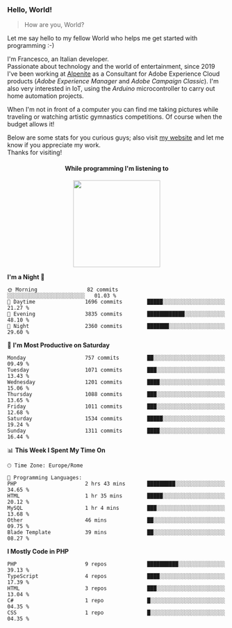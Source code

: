 ### Hello, World!

> How are you, World?

Let me say hello to my fellow World who helps me get started with programming :-)

I'm Francesco, an Italian developer.  
Passionate about technology and the world of entertainment, since 2019 I've been working at [Alpenite](https://www.alpenite.com) as a Consultant for Adobe Experience Cloud products (*Adobe Experience Manager* and *Adobe Campaign Classic*). I'm also very interested in IoT, using the *Arduino* microcontroller to carry out home automation projects.

When I'm not in front of a computer you can find me taking pictures while traveling or watching artistic gymnastics competitions. Of course when the budget allows it!

Below are some stats for you curious guys; also visit [my website](https://www.francescorega.eu) and let me know if you appreciate my work.  
Thanks for visiting!

<div align="center">
  <h4>While programming I'm listening to</h4>
  <a href="https://apps.francescorega.eu/now-playing/11147232609" target="_blank"><img src="https://apps.francescorega.eu/now-playing/11147232609" width="200"></a>
</div>

<!--START_SECTION:waka-->
**I'm a Night 🦉** 

```text
🌞 Morning                82 commits          ░░░░░░░░░░░░░░░░░░░░░░░░░   01.03 % 
🌆 Daytime                1696 commits        █████░░░░░░░░░░░░░░░░░░░░   21.27 % 
🌃 Evening                3835 commits        ████████████░░░░░░░░░░░░░   48.10 % 
🌙 Night                  2360 commits        ███████░░░░░░░░░░░░░░░░░░   29.60 % 
```
📅 **I'm Most Productive on Saturday** 

```text
Monday                   757 commits         ██░░░░░░░░░░░░░░░░░░░░░░░   09.49 % 
Tuesday                  1071 commits        ███░░░░░░░░░░░░░░░░░░░░░░   13.43 % 
Wednesday                1201 commits        ████░░░░░░░░░░░░░░░░░░░░░   15.06 % 
Thursday                 1088 commits        ███░░░░░░░░░░░░░░░░░░░░░░   13.65 % 
Friday                   1011 commits        ███░░░░░░░░░░░░░░░░░░░░░░   12.68 % 
Saturday                 1534 commits        █████░░░░░░░░░░░░░░░░░░░░   19.24 % 
Sunday                   1311 commits        ████░░░░░░░░░░░░░░░░░░░░░   16.44 % 
```


📊 **This Week I Spent My Time On** 

```text
🕑︎ Time Zone: Europe/Rome

💬 Programming Languages: 
PHP                      2 hrs 43 mins       █████████░░░░░░░░░░░░░░░░   34.65 % 
HTML                     1 hr 35 mins        █████░░░░░░░░░░░░░░░░░░░░   20.12 % 
MySQL                    1 hr 4 mins         ███░░░░░░░░░░░░░░░░░░░░░░   13.68 % 
Other                    46 mins             ██░░░░░░░░░░░░░░░░░░░░░░░   09.75 % 
Blade Template           39 mins             ██░░░░░░░░░░░░░░░░░░░░░░░   08.27 % 
```

**I Mostly Code in PHP** 

```text
PHP                      9 repos             ██████████░░░░░░░░░░░░░░░   39.13 % 
TypeScript               4 repos             ████░░░░░░░░░░░░░░░░░░░░░   17.39 % 
HTML                     3 repos             ███░░░░░░░░░░░░░░░░░░░░░░   13.04 % 
C#                       1 repo              █░░░░░░░░░░░░░░░░░░░░░░░░   04.35 % 
CSS                      1 repo              █░░░░░░░░░░░░░░░░░░░░░░░░   04.35 % 
```




<!--END_SECTION:waka-->
